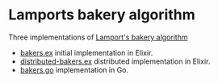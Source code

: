 # Lamports bakery algorithm
Three implementations of [Lamport's bakery algorithm](https://en.wikipedia.org/wiki/Lamport's_bakery_algorithm)
+ [bakers.ex](https://github.com/DjGusaas/bakers-algorithm/blob/master/bakers.ex) initial implementation in Elixir.
+ [distributed-bakers.ex](https://github.com/DjGusaas/bakers-algorithm/blob/master/distributed-bakers.ex) distributed implementation in Elixir.
+ [bakers.go](https://github.com/DjGusaas/bakers-algorithm/blob/master/go-bakers.go) implementation in Go.
